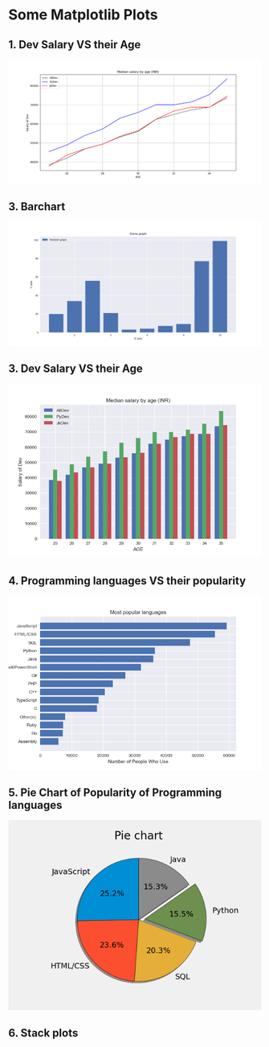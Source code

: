 # Some Matplotlib Plots

  ## 1. Dev Salary VS their Age
  <p align="center">
   <img src="1plot.png">
  </p>
  
 ## 3. Barchart
 <p align="center">
  <img src="Bar1.png">
</p>

## 3. Dev Salary VS their Age
<p align="center">
  <img src="Bar2.png">
</p>
  
 ## 4. Programming languages VS their popularity
  <p align="center">
    <img src="2.Barchart.png">
  </p>
  
## 5. Pie Chart of Popularity of Programming languages
<p align="center">
    <img src="3PieChart.png">
  </p>
  
 ## 6. Stack plots
 
